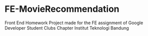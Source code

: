 # FE-MovieRecommendation

Front End Homework Project made for the FE assignment of Google Developer Student Clubs Chapter Institut Teknologi Bandung
